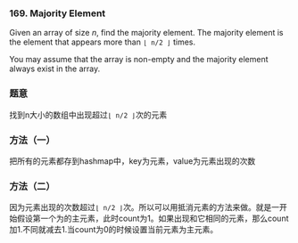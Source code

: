 ### 169\. Majority Element


Given an array of size *n*, find the majority element. The majority element is the element that appears more than `⌊ n/2 ⌋` times.

You may assume that the array is non-empty and the majority element always exist in the array.

### 题意
找到n大小的数组中出现超过`⌊ n/2 ⌋`次的元素

### 方法（一）
把所有的元素都存到hashmap中，key为元素，value为元素出现的次数

### 方法（二）
因为元素出现的次数超过`⌊ n/2 ⌋`次。所以可以用抵消元素的方法来做。就是一开始假设第一个为的主元素，此时count为1。如果出现和它相同的元素，那么count加1.不同就减去1.当count为0的时候设置当前元素为主元素。